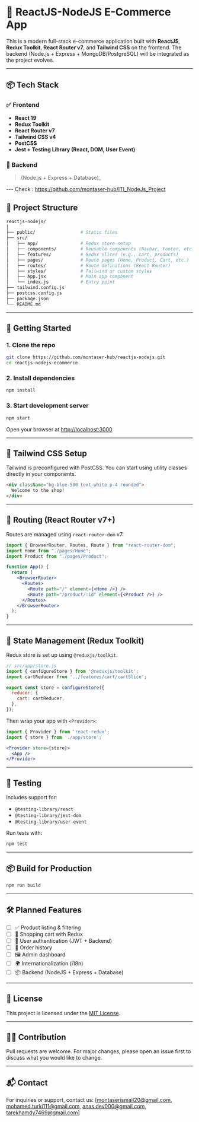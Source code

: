 # 🛒 ReactJS-NodeJS E-Commerce App

This is a modern full-stack e-commerce application built with **ReactJS**, **Redux Toolkit**, **React Router v7**, and **Tailwind CSS** on the frontend. The backend (Node.js + Express + MongoDB/PostgreSQL) will be integrated as the project evolves.

---

## 📦 Tech Stack

### ✅ Frontend
- **React 19**
- **Redux Toolkit**
- **React Router v7**
- **Tailwind CSS v4**
- **PostCSS**
- **Jest + Testing Library (React, DOM, User Event)**

### 🚧 Backend
> (Node.js + Express + Database)_

--- Check : https://github.com/montaser-hub/ITI_NodeJs_Project

## 🧱 Project Structure

```bash
reactjs-nodejs/
│
├── public/                 # Static files
├── src/
│   ├── app/                # Redux store setup
│   ├── components/         # Reusable components (Navbar, Footer, etc.)
│   ├── features/           # Redux slices (e.g., cart, products)
│   ├── pages/              # Route pages (Home, Product, Cart, etc.)
│   ├── routes/             # Route definitions (React Router)
│   ├── styles/             # Tailwind or custom styles
│   ├── App.jsx             # Main app component
│   └── index.js            # Entry point
├── tailwind.config.js
├── postcss.config.js
├── package.json
└── README.md
````

---

## 🚀 Getting Started

### 1. Clone the repo

```bash
git clone https://github.com/montaser-hub/reactjs-nodejs.git
cd reactjs-nodejs-ecommerce
```

### 2. Install dependencies

```bash
npm install
```

### 3. Start development server

```bash
npm start
```

Open your browser at [http://localhost:3000](http://localhost:3000)

---

## 🎨 Tailwind CSS Setup

Tailwind is preconfigured with PostCSS. You can start using utility classes directly in your components.

```html
<div className="bg-blue-500 text-white p-4 rounded">
  Welcome to the shop!
</div>
```

---

## 🔁 Routing (React Router v7+)

Routes are managed using `react-router-dom` v7:

```jsx
import { BrowserRouter, Routes, Route } from "react-router-dom";
import Home from "./pages/Home";
import Product from "./pages/Product";

function App() {
  return (
    <BrowserRouter>
      <Routes>
        <Route path="/" element={<Home />} />
        <Route path="/product/:id" element={<Product />} />
      </Routes>
    </BrowserRouter>
  );
}
```

---

## 🧠 State Management (Redux Toolkit)

Redux store is set up using `@reduxjs/toolkit`.

```js
// src/app/store.js
import { configureStore } from '@reduxjs/toolkit';
import cartReducer from '../features/cart/cartSlice';

export const store = configureStore({
  reducer: {
    cart: cartReducer,
  },
});
```

Then wrap your app with `<Provider>`:

```jsx
import { Provider } from 'react-redux';
import { store } from './app/store';

<Provider store={store}>
  <App />
</Provider>
```

---

## 🧪 Testing

Includes support for:

* `@testing-library/react`
* `@testing-library/jest-dom`
* `@testing-library/user-event`

Run tests with:

```bash
npm test
```

---

## 📦 Build for Production

```bash
npm run build
```

---

## 🛠️ Planned Features

* [ ] ✅ Product listing & filtering
* [ ] 🛒 Shopping cart with Redux
* [ ] 🔐 User authentication (JWT + Backend)
* [ ] 🧾 Order history
* [ ] 🖼️ Admin dashboard
* [ ] 🌍 Internationalization (i18n)
* [ ] 📦 Backend (NodeJS + Express + Database)

---

## 📁 License

This project is licensed under the [MIT License](LICENSE).

---

## 🙋‍♂️ Contribution

Pull requests are welcome. For major changes, please open an issue first to discuss what you would like to change.

---

## 📬 Contact

For inquiries or support, contact us: [montaserismail20@gmail.com, mohamed.turki111@gmail.com, anas.dev000@gmail.com, tarekhamdy7469@gmail.com]
```
